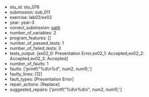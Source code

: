 - stu_id: stu_076	       
- submission: sub_011
- exercise: lab02/ex02
- year: year-3
- correct_submission: [path](https://github.com/pmorvalho/C-Pack-IPAs/blob/main/correct_submissions/year-3/lab02/ex02/ex02-stu_076-sub_012)
- number_of_variables: 2
- program_features: [] 
- number_of_passed_tests: 1
- number_of_failed_tests: 3
- tests_output: [ex02_0: Presentation Error,ex02_1: Accepted,ex02_2: Accepted,ex02_3: Accepted]
- number_of_faults: 1
- faults: ['printf("%d\n%d", num2, num1);']
- faulty_lines: [12]
- fault_types: [Presentation Error]
- repair_actions: [Replace] 
- suggested_repairs: ['printf("%d\n%d\n", num2, num1);']
